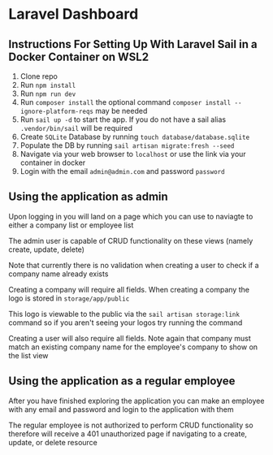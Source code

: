 # Laravel Dashboard

## Instructions For Setting Up With Laravel Sail in a Docker Container on WSL2

1. Clone repo
2. Run `npm install`
3. Run `npm run dev`
4. Run `composer install` the optional command `composer install --ignore-platform-reqs` may be needed
5. Run `sail up -d` to start the app. If you do not have a sail alias `.vendor/bin/sail` will be required
6. Create `SQLite` Database by running `touch database/database.sqlite`
7. Populate the DB by running `sail artisan migrate:fresh --seed`
8. Navigate via your web browser to `localhost` or use the link via your container in docker
9. Login with the email `admin@admin.com` and password `password`

## Using the application as admin

Upon logging in you will land on a page which you can use to naviagte to either a company list or employee list

The admin user is capable of CRUD functionality on these views (namely create, update, delete)

Note that currently there is no validation when creating a user to check if a company name already exists

Creating a company will require all fields. When creating a company the logo is stored in `storage/app/public`

This logo is viewable to the public via the `sail artisan storage:link` command so if you aren't seeing your logos try running the command

Creating a user will also require all fields. Note again that company must match an existing company name for the employee's company to show on the list view

## Using the application as a regular employee

After you have finished exploring the application you can make an employee with any email and password and login to the application with them

The regular employee is not authorized to perform CRUD functionality so therefore will receive a 401 unauthorized page if navigating to a create, update, or delete resource
